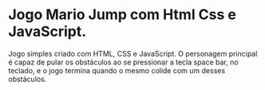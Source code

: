 # Jogo Mario Jump com Html Css e JavaScript.
Jogo simples criado com HTML, CSS e JavaScript. O personagem principal é capaz de pular os obstáculos ao se pressionar a tecla space bar, no teclado, e o jogo termina quando o mesmo colide com um desses obstáculos.  
